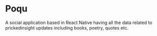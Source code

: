 # Poqu

A social application based in React Native having all the data related to prickedinsight updates including books, poetry, quotes etc.
